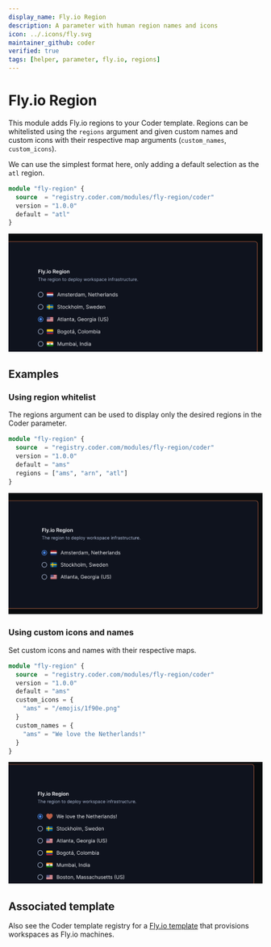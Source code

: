 ```yaml
---
display_name: Fly.io Region
description: A parameter with human region names and icons
icon: ../.icons/fly.svg
maintainer_github: coder
verified: true
tags: [helper, parameter, fly.io, regions]
---
```


# Fly.io Region

This module adds Fly.io regions to your Coder template. Regions can be whitelisted using the `regions` argument and given custom names and custom icons with their respective map arguments (`custom_names`, `custom_icons`).

We can use the simplest format here, only adding a default selection as the `atl` region.

```tf
module "fly-region" {
  source  = "registry.coder.com/modules/fly-region/coder"
  version = "1.0.0"
  default = "atl"
}
```

![Fly.io Default](../.images/flyio-basic.png)

## Examples

### Using region whitelist

The regions argument can be used to display only the desired regions in the Coder parameter.

```tf
module "fly-region" {
  source  = "registry.coder.com/modules/fly-region/coder"
  version = "1.0.0"
  default = "ams"
  regions = ["ams", "arn", "atl"]
}
```

![Fly.io Filtered Regions](../.images/flyio-filtered.png)

### Using custom icons and names

Set custom icons and names with their respective maps.

```tf
module "fly-region" {
  source  = "registry.coder.com/modules/fly-region/coder"
  version = "1.0.0"
  default = "ams"
  custom_icons = {
    "ams" = "/emojis/1f90e.png"
  }
  custom_names = {
    "ams" = "We love the Netherlands!"
  }
}
```

![Fly.io custom icon and name](../.images/flyio-custom.png)

## Associated template

Also see the Coder template registry for a [Fly.io template](https://registry.coder.com/templates/fly-docker-image) that provisions workspaces as Fly.io machines.
